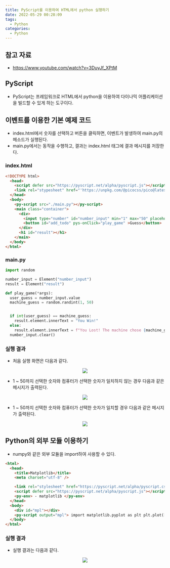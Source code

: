 ```yaml
---
title: PyScript를 이용하여 HTML에서 python 실행하기
date: 2022-05-29 00:28:09
tags:
  - Python
categories:
  - Python
---
```


## 참고 자료

- https://www.youtube.com/watch?v=3DuyJf_XPtM

## PyScript

- PyScript는 프레임워크로 HTML에서 python을 이용하여 다이나믹 어플리케이션을 빌드할 수 있게 하는 도구이다.

## 이벤트를 이용한 기본 예제 코드

- index.html에서 숫자를 선택하고 버튼을 클릭하면, 이벤트가 발생하여 main.py의 메소드가 실행된다.
- main.py에서는 동작을 수행하고, 결과는 index.html 태그에 결과 메시지를 저장한다.

### index.html

```html
<!DOCTYPE html>
  <head>
    <script defer src="https://pyscript.net/alpha/pyscript.js"></script>
    <link rel="stypesheet" href="'https://unpkg.com/@picocss/pico@latest/css/pico.min.css" />
  </head>
  <body>
    <py-script src="./main.py"></py-script>
    <main class="container">
      <div>
        <input type="number" id="number_input" min="1" max="50" placeholder="Guess a number 1 and 50" />
        <button id="add_todo" pys-onClick="play_game" >Guess</button>
      </div>
      <h1 id="result"></h1>
    </main>
  </body>
</html>
```

### main.py

```python
import random

number_input = Element("number_input")
result = Element("result")

def play_game(*args):
  user_guess = number_input.value
  machine_guess = random.randint(1, 50)


  if int(user_guess) == machine_guess:
    result.element.innerText = "You Win!"
  else:
    result.element.innerText = f"You Lost! The machine chose {machine_guess}!"
  number_input.clear()
```

### 실행 결과

- 처음 실행 화면은 다음과 같다.

<p align="center"><img src="/images/Python/PyScript/PyScript_start/PyScript_test_code1.jpeg"></p>

- 1 ~ 50까지 선택한 숫자와 컴퓨터가 선택한 숫자가 일치하지 않는 경우 다음과 같은 메시지가 출력된다.

<p align="center"><img src="/images/Python/PyScript/PyScript_start/PyScript_test_code2.jpeg"></p>

- 1 ~ 50까지 선택한 숫자와 컴퓨터가 선택한 숫자가 일치할 경우 다음과 같은 메시지가 출력된다.

<p align="center"><img src="/images/Python/PyScript/PyScript_start/PyScript_test_code3.jpeg"></p>

## Python의 외부 모듈 이용하기

- numpy와 같은 외부 모듈을 import하여 사용할 수 있다.

```html
<html>
  <head>
    <title>Matplotlib</title>
    <meta charset="utf-8" />

    <link rel="stylesheet" href="https://pyscript.net/alpha/pyscript.css" />
    <script defer src="https://pyscript.net/alpha/pyscript.js"></script>
    <py-env> - matplotlib </py-env>
  </head>
  <body>
    <div id="mpl"></div>
    <py-script output="mpl"> import matplotlib.pyplot as plt plt.plot([1, 2, 3, 4], [10, 20, 40, 30]) plt </py-script>
  </body>
</html>
```

### 실행 결과

- 실행 결과는 다음과 같다.

<p align="center"><img src="/images/Python/PyScript/PyScript_start/PyScript_test_code4.jpeg"></p>
